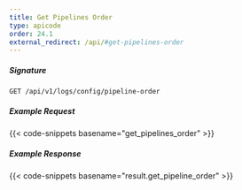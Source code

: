 ```yaml
---
title: Get Pipelines Order
type: apicode
order: 24.1
external_redirect: /api/#get-pipelines-order
---
```


##### Signature

`GET /api/v1/logs/config/pipeline-order`

##### Example Request
{{< code-snippets basename="get_pipelines_order" >}}

##### Example Response
{{< code-snippets basename="result.get_pipeline_order" >}}
